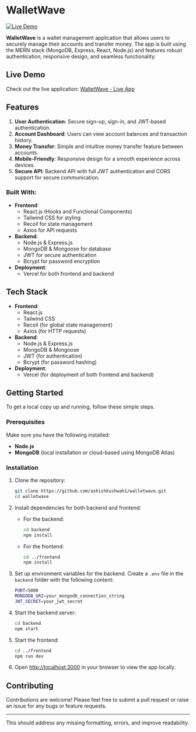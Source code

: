 # WalletWave

[![Live Demo](https://img.shields.io/badge/Live-Demo-brightgreen.svg)](https://walletwave-frontend.vercel.app/signin)

**WalletWave** is a wallet management application that allows users to securely manage their accounts and transfer money. The app is built using the MERN stack (MongoDB, Express, React, Node.js) and features robust authentication, responsive design, and seamless functionality.

## Live Demo

Check out the live application: [WalletWave - Live App](https://walletwave-frontend.vercel.app/signin)

## Features

1. **User Authentication**: Secure sign-up, sign-in, and JWT-based authentication.
2. **Account Dashboard**: Users can view account balances and transaction history.
3. **Money Transfer**: Simple and intuitive money transfer feature between accounts.
4. **Mobile-Friendly**: Responsive design for a smooth experience across devices.
5. **Secure API**: Backend API with full JWT authentication and CORS support for secure communication.

### Built With:
- **Frontend**:
  - React.js (Hooks and Functional Components)
  - Tailwind CSS for styling
  - Recoil for state management
  - Axios for API requests
- **Backend**:
  - Node.js & Express.js
  - MongoDB & Mongoose for database
  - JWT for secure authentication
  - Bcrypt for password encryption
- **Deployment**:
  - Vercel for both frontend and backend

## Tech Stack

- **Frontend**:
  - React.js
  - Tailwind CSS
  - Recoil (for global state management)
  - Axios (for HTTP requests)
- **Backend**:
  - Node.js & Express.js
  - MongoDB & Mongoose
  - JWT (for authentication)
  - Bcrypt (for password hashing)
- **Deployment**:
  - Vercel (for deployment of both frontend and backend)

## Getting Started

To get a local copy up and running, follow these simple steps.

### Prerequisites

Make sure you have the following installed:

- **Node.js**
- **MongoDB** (local installation or cloud-based using MongoDB Atlas)

### Installation

1. Clone the repository:
    ```bash
    git clone https://github.com/ashishkushwah1/walletwave.git
    cd walletwave
    ```

2. Install dependencies for both backend and frontend:

    - For the backend:
      ```bash
      cd backend
      npm install
      ```

    - For the frontend:
      ```bash
      cd ../frontend
      npm install
      ```

3. Set up environment variables for the backend. Create a `.env` file in the `backend` folder with the following content:

    ```bash
    PORT=5000
    MONGODB_URI=your_mongodb_connection_string
    JWT_SECRET=your_jwt_secret
    ```

4. Start the backend server:
    ```bash
    cd backend
    npm start
    ```

5. Start the frontend:
    ```bash
    cd ../frontend
    npm run dev
    ```

6. Open [http://localhost:3000](http://localhost:3000) in your browser to view the app locally.

## Contributing

Contributions are welcome! Please feel free to submit a pull request or raise an issue for any bugs or feature requests.

---

This should address any missing formatting, errors, and improve readability.

